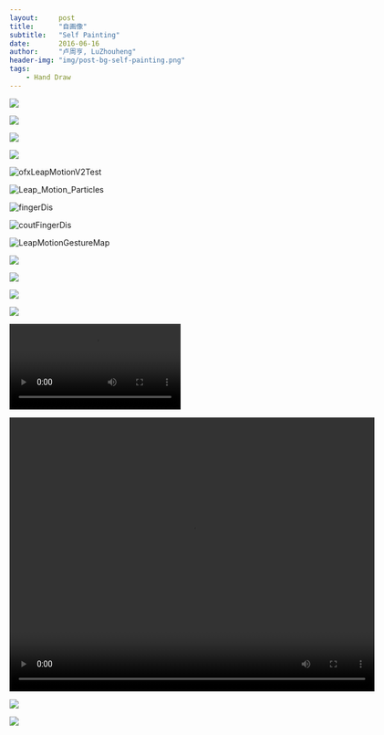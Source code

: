 ```yaml
---
layout:     post
title:      "自画像"
subtitle:   "Self Painting"
date:       2016-06-16
author:     "卢周亨, LuZhouheng"
header-img: "img/post-bg-self-painting.png"
tags:
    - Hand Draw
---
```


![](http://7xrims.com1.z0.glb.clouddn.com/hackthon.gif)

![](http://7xrims.com1.z0.glb.clouddn.com/Landscape_No.4qso43l_02.gif)

![](http://7xrims.com1.z0.glb.clouddn.com/Landscape_No.4qso43l_04.gif)

![](http://7xrims.com1.z0.glb.clouddn.com/Landscape_No.4qso43l_06.gif)

![ofxLeapMotionV2Test](http://7xrims.com1.z0.glb.clouddn.com/BeTech/LeapMotionTest.gif)

![Leap_Motion_Particles](http://7xrims.com1.z0.glb.clouddn.com/BeTech/LeapMotionParticles.gif)

![fingerDis](http://7xrims.com1.z0.glb.clouddn.com/BeTech/fingerDis.gif)

![coutFingerDis](http://7xrims.com1.z0.glb.clouddn.com/BeTech/coutFingerDis.gif)

![LeapMotionGestureMap](http://7xrims.com1.z0.glb.clouddn.com/BeTech/LeapMotionGestureMap.gif)

![](http://7xrims.com1.z0.glb.clouddn.com/BeTech/00.gif)

![](http://7xrims.com1.z0.glb.clouddn.com/BeTech/RAM.gif)

![](http://7xrims.com1.z0.glb.clouddn.com/BeTech/20160217_ofBox2D)

![](http://7xrims.com1.z0.glb.clouddn.com/BeTech/20160121_ofxCv_ofxGUI.gif)

![](http://7xrims.com1.z0.glb.clouddn.com/BeTech/20160217_ofxBox2D_ofxOpenCV.mp4)

<video width="640" height="480" controls="controls">
  <source src="http://7xrims.com1.z0.glb.clouddn.com/BeTech/20160217_ofxBox2D_ofxOpenCV.mp4" type="video/mp4">
Your browser does not support the video tag.
</video>

![](http://7xrims.com1.z0.glb.clouddn.com/BeTech/20160106_FinalAnimation.gif)

![](http://7xrims.com1.z0.glb.clouddn.com/BeTech/20160217_ofOpenCV.gif)
